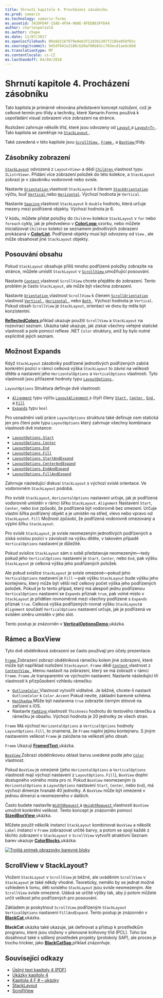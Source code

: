 ```yaml
---
title: Shrnutí kapitole 4. Procházení zásobníku
ms.prod: xamarin
ms.technology: xamarin-forms
ms.assetid: 7A39FD4F-15AD-4F94-960E-9FEEB63FFD44
author: charlespetzold
ms.author: chape
ms.date: 11/07/2017
ms.openlocfilehash: 09a9d21b7979e0eb3f12d3b1207f2185e059f65c
ms.sourcegitcommit: 945df041e2180cb20af08b83cc703ecd1aedc6b0
ms.translationtype: MT
ms.contentlocale: cs-CZ
ms.lasthandoff: 04/04/2018
---
```

# <a name="summary-of-chapter-4-scrolling-the-stack"></a>Shrnutí kapitole 4. Procházení zásobníku

Tato kapitola je primárně věnována představení koncept *rozložení*, což je celkové termín pro třídy a techniky, které Xamarin.Forms používá k uspořádání visual zobrazení více zobrazení na stránce.

Rozložení zahrnuje několik tříd, které jsou odvozeny od [ `Layout` ](https://developer.xamarin.com/api/type/Xamarin.Forms.Layout/) a [ `Layout<T>` ](https://developer.xamarin.com/api/type/Xamarin.Forms.Layout%3CT%3E/). Tato kapitola se zaměřuje na [ `StackLayout` ](https://developer.xamarin.com/api/type/Xamarin.Forms.StackLayout/).

Také zavedená v této kapitole jsou [ `ScrollView` ](https://developer.xamarin.com/api/type/Xamarin.Forms.ScrollView/), [ `Frame` ](https://developer.xamarin.com/api/type/Xamarin.Forms.Frame/), a [ `BoxView` ](https://developer.xamarin.com/api/type/Xamarin.Forms.BoxView/) třídy.

## <a name="stacks-of-views"></a>Zásobníky zobrazení

[`StackLayout`](https://developer.xamarin.com/api/type/Xamarin.Forms.StackLayout/) odvozená z `Layout<View>` a dědí [ `Children` ](https://developer.xamarin.com/api/type/Xamarin.Forms.Layout%3CT%3E/) vlastnost typu `IList<View>`. Přidání více zobrazení položek do této kolekce, a `StackLayout` zobrazí je v zásobníku vodorovně nebo svisle.

Nastavte [ `Orientation` ](https://developer.xamarin.com/api/property/Xamarin.Forms.StackLayout.Orientation/) vlastnost `StackLayout` k členem [ `StackOrientation` ](https://developer.xamarin.com/api/type/Xamarin.Forms.StackOrientation/) výčtu, buď [ `Vertical` ](https://developer.xamarin.com/api/field/Xamarin.Forms.StackOrientation.Vertical/) nebo [ `Horizontal`](https://developer.xamarin.com/api/field/Xamarin.Forms.StackOrientation.Horizontal/). Výchozí hodnota je `Vertical`.

Nastavte [ `Spacing` ](https://developer.xamarin.com/api/property/Xamarin.Forms.StackLayout.Spacing/) vlastnost `StackLayout` k `double` hodnotu, která určuje mezery mezi podřízené objekty. Výchozí hodnota je 6.

V kódu, můžete přidat položky do `Children` kolekce `StackLayout` v `for` nebo `foreach` cykly, jak je předvedeno v [ **ColorLoop** ](https://github.com/xamarin/xamarin-forms-book-samples/tree/master/Chapter04/ColorLoop) vzorku, nebo můžete inicializovat `Children` kolekci se seznamem jednotlivých zobrazení prokázaná v [ **ColorList**](https://github.com/xamarin/xamarin-forms-book-samples/tree/master/Chapter04/ColorList). Podřízené objekty musí být odvozeny od `View` , ale může obsahovat jiné `StackLayout` objekty.

## <a name="scrolling-content"></a>Posouvání obsahu

Pokud `StackLayout` obsahuje příliš mnoho podřízené položky zobrazíte na stránce, můžete umístit `StackLayout` v [ `ScrollView` ](https://developer.xamarin.com/api/type/Xamarin.Forms.ScrollView/) umožňující posouvání.

Nastavte [ `Content` ](https://developer.xamarin.com/api/property/Xamarin.Forms.ScrollView.Content/) vlastnost `ScrollView` chcete přejděte do zobrazení. Tento problém je často `StackLayout`, ale může být všechna zobrazení.

Nastavte [ `Orientation` ](https://developer.xamarin.com/api/property/Xamarin.Forms.ScrollView.Orientation/) vlastnost `ScrollView` k členem [ `ScrollOrientation` ](https://developer.xamarin.com/api/type/Xamarin.Forms.ScrollOrientation/) vlastnost [ `Vertical` ](https://developer.xamarin.com/api/field/Xamarin.Forms.ScrollOrientation.Vertical/), [ `Horizontal` ](https://developer.xamarin.com/api/field/Xamarin.Forms.ScrollOrientation.Horizontal/), nebo [ `Both` ](https://developer.xamarin.com/api/field/Xamarin.Forms.ScrollOrientation.Both/). Výchozí hodnota je `Vertical`. Pokud obsah `ScrollView` je `StackLayout`, orientaci ve dvou by měla být konzistentní.

[ **ReflectedColors** ](https://github.com/xamarin/xamarin-forms-book-samples/tree/master/Chapter04/ReflectedColors) příklad ukazuje použití `ScrollView` a `StackLayout` na rozevírací seznam. Ukázka také ukazuje, jak získat všechny veřejné statické vlastnosti a pole pomocí reflexe .NET `Color` struktury, aniž by bylo nutné explicitně jejich seznam.

## <a name="the-expands-option"></a>Možnost Expands

Když `StackLayout` zásobníky podřízené jednotlivých podřízených zabírá konkrétní pozici v rámci celková výška `StackLayout` to závisí na velikosti dítěte a nastavení jeho `HorizontalOptions` a `VerticalOptions` vlastnosti. Tyto vlastnosti jsou přiřazené hodnoty typu [ `LayoutOptions` ](http://developer.xamstage.com/api/type/Xamarin.Forms.LayoutOptions/).

`LayoutOptions` Struktura definuje dvě vlastnosti:

- [`Alignment`](https://developer.xamarin.com/api/property/Xamarin.Forms.LayoutOptions.Alignment/) typu výčtu [ `LayoutAlignment` ](https://developer.xamarin.com/api/type/Xamarin.Forms.LayoutAlignment/) s čtyři členy [ `Start` ](https://developer.xamarin.com/api/field/Xamarin.Forms.LayoutAlignment.Start/), [ `Center` ](https://developer.xamarin.com/api/field/Xamarin.Forms.LayoutAlignment.Center/), [ `End` ](https://developer.xamarin.com/api/field/Xamarin.Forms.LayoutAlignment.End/), a [`Fill`](https://developer.xamarin.com/api/field/Xamarin.Forms.LayoutAlignment.Fill/)
- [`Expands`](https://developer.xamarin.com/api/property/Xamarin.Forms.LayoutOptions.Expands/) typu `bool`

Pro usnadnění vaší práce `LayoutOptions` struktura také definuje osm statická jen pro čtení pole typu `LayoutOptions` který zahrnuje všechny kombinace vlastnosti dvě instance:

- [`LayoutOptions.Start`](https://developer.xamarin.com/api/field/Xamarin.Forms.LayoutOptions.Start/)
- [`LayoutOptions.Center`](https://developer.xamarin.com/api/field/Xamarin.Forms.LayoutOptions.Center/)
- [`LayoutOptions.End`](https://developer.xamarin.com/api/field/Xamarin.Forms.LayoutOptions.End/)
- [`LayoutOptions.Fill`](https://developer.xamarin.com/api/field/Xamarin.Forms.LayoutOptions.Fill/)
- [`LayoutOptions.StartAndExpand`](https://developer.xamarin.com/api/field/Xamarin.Forms.LayoutOptions.StartAndExpand/)
- [`LayoutOptions.CenterAndExpand`](https://developer.xamarin.com/api/field/Xamarin.Forms.LayoutOptions.CenterAndExpand/)
- [`LayoutOptions.EndAndExpand`](https://developer.xamarin.com/api/field/Xamarin.Forms.LayoutOptions.EndAndExpand/)
- [`LayoutOptions.FillAndExpand`](https://developer.xamarin.com/api/field/Xamarin.Forms.LayoutOptions.FillAndExpand/)

Zahrnuje následující diskusi `StackLayout` s výchozí svislé orientace. Ve vodorovném `StackLayout` podobá.

Pro svislé `StackLayout`, `HorizontalOptions` nastavení určuje, jak je podřízená vodorovně umístěn v rámci šířku `StackLayout`. `Alignment` Nastavení `Start`, `Center`, nebo `End` způsobí, že podřízená být vodorovně bez omezení. Určuje vlastní šířka podřízený objekt a je umístěn na střed, vlevo nebo vpravo od `StackLayout`. `Fill` Možnost způsobí, že podřízená vodorovně omezovaný a výplní šířku `StackLayout`.

Pro svislé `StackLayout`, je svisle neomezeným jednotlivých podřízených a získá svislou pozici v závislosti na výšku dítěte, v takovém případě `VerticalOptions` nastavení je důležité.

Pokud svislice `StackLayout` sám o sobě představuje neomezeným&mdash;tedy pokud jeho `VerticalOptions` nastavení je `Start`, `Center`, nebo `End`, pak výšku `StackLayout` je celková výška jeho podřízených položek.

Ale pokud svislice `StackLayout` je svisle omezené&mdash;pokud jeho `VerticalOptions` nastavení je `Fill` &mdash;pak výšku `StackLayout` bude výšku jeho kontejneru, který může být větší než celkový počet výška jeho podřízených položek. Pokud je to tento případ, který má alespoň jednu podřízenou `VerticalOptions` nastavení se `Expands` příznak `true`, pak volné místo v `StackLayout` je přidělen rovnoměrně mezi všechny podřízené s `Expands` příznak `true`. Celková výška podřízených rovnat výšku `StackLayout`a `Alignment` součástí `VerticalOptions` nastavení určuje, jak je podřízená ve svislém směru umístěn v jeho slot.

Tento postup je znázorněn v [ **VerticalOptionsDemo** ](https://github.com/xamarin/xamarin-forms-book-samples/tree/master/Chapter04/VerticalOptionsDemo) ukázka.

## <a name="frame-and-boxview"></a>Rámec a BoxView

Tyto dvě obdélníková zobrazení se často používají pro účely prezentace.

[ `Frame` ](https://developer.xamarin.com/api/type/Xamarin.Forms.Frame/) Zobrazení zobrazí obdélníková rámečku kolem jiné zobrazení, které může být například rozložení `StackLayout`. `Frame` dědí [ `Content` ](https://developer.xamarin.com/api/property/Xamarin.Forms.ContentView.Content/) vlastnost z [ `ContentView` ](https://developer.xamarin.com/api/type/Xamarin.Forms.ContentView/) , kterou nastavit na zobrazení, který se má zobrazit v rámci `Frame`. `Frame` Je transparentní ve výchozím nastavení. Nastavte následující tři vlastnosti k přizpůsobení vzhledu rámečku:

- [ `OutlineColor` ](https://developer.xamarin.com/api/property/Xamarin.Forms.Frame.OutlineColor/) Vlastnost vytvořit viditelné. Je běžné, chcete-li nastavit `OutlineColor` k `Color.Accent` Pokud nevíte, základní barevné schéma.
- [ `HasShadow` ](https://developer.xamarin.com/api/property/Xamarin.Forms.Frame.HasShadow/) Může být nastavena `true` zobrazíte černým stínové na zařízení s iOS.
- Nastavte [ `Padding` ](https://developer.xamarin.com/api/property/Xamarin.Forms.Layout.Padding/) vlastnosti `Thickness` hodnotu do textového rámečku a rámečku je obsahu. Výchozí hodnota je 20 jednotky ze všech stran.

`Frame` Má výchozí `HorizontalOptions` a `VerticalOptions` hodnoty `LayoutOptions.Fill`, to znamená, že `Frame` naplní jejímu kontejneru. S jiným nastavením velikost `Frame` je založena na velikosti jeho obsah.

`Frame` Ukazují [ **FramedText** ](https://github.com/xamarin/xamarin-forms-book-samples/tree/master/Chapter04/FramedText) ukázka.

[ `BoxView` ](https://developer.xamarin.com/api/type/Xamarin.Forms.BoxView/) Zobrazí obdélníkovou oblast barvu uvedené podle jeho [ `Color` ](https://developer.xamarin.com/api/property/Xamarin.Forms.BoxView.Color/) vlastnost.

Pokud `BoxView` je omezené (jeho `HorizontalOptions` a `VerticalOptions` vlastnosti mají výchozí nastavení z `LayoutOptions.Fill`), `BoxView` doplní dostupného volného místa pro ni. Pokud `BoxView` neomezeným (s `HorizontalOptions` a `LayoutOptions` nastavení `Start`, `Center`, nebo `End`), má výchozí dimenze hranaté 40 jednotky. A `BoxView` může být omezené v jednou dimenzí a neomezeného v dalších.

Často budete nastavíte [ `WidthRequest` ](https://developer.xamarin.com/api/property/Xamarin.Forms.VisualElement.WidthRequest/) a [ `HeightRequest` ](https://developer.xamarin.com/api/property/Xamarin.Forms.VisualElement.HeightRequest/) vlastnosti `BoxView` umožnit konkrétní velikost. Tento koncept je znázorněn pomocí [ **SizedBoxView** ](https://github.com/xamarin/xamarin-forms-book-samples/tree/master/Chapter04/SizedBoxView) ukázka.

Můžete použít několik instancí `StackLayout` kombinovat `BoxView` a několik `Label` instancí v `Frame` zobrazovat určité barvy, a potom se spojí každé z těchto zobrazení v `StackLayout` v `ScrollView` vytvořit atraktivní Seznam barev ukazuje [ **ColorBlocks** ](https://github.com/xamarin/xamarin-forms-book-samples/tree/master/Chapter04/ColorBlocks) ukázka:

[![Trojitá snímek obrazovky barevné bloky](images/ch04fg11-small.png "seznamu barvy")](images/ch04fg11-large.png#lightbox "seznamu barvy")

## <a name="a-scrollview-in-a-stacklayout"></a>ScrollView v StackLayout?

Vložení `StackLayout` v `ScrollView` je běžné, ale uváděním `ScrollView` v `StackLayout` je také někdy vhodné. Teoreticky, nemělo by se jednat možné vzhledem k tomu, děti svislého `StackLayout` jsou svisle neomezeným. Ale `ScrollView` svisle omezené. Udává se určité výšky tak, aby ji potom můžete určit velikost jeho podřízených pro posouvání.

Základem je poskytnout `ScrollView` podřízeným `StackLayout` `VerticalOptions` nastavení `FillAndExpand`. Tento postup je znázorněn v [ **BlackCat** ](https://github.com/xamarin/xamarin-forms-book-samples/tree/master/Chapter04/BlackCat) ukázka.

**BlackCat** ukázka také ukazuje, jak definovat a přístup k prostředkům programu, které jsou vloženy v přenosné knihovny tříd (PCL). Toho lze dosáhnout také s sdílený prostředek projekty (protokoly SAP), ale proces je trochu trickier, jako [ **BlackCatSap** ](https://github.com/xamarin/xamarin-forms-book-samples/tree/master/Chapter04/BlackCatSap) příklad znázorňuje.



## <a name="related-links"></a>Související odkazy

- [Úplný text kapitoly 4 (PDF)](https://download.xamarin.com/developer/xamarin-forms-book/XamarinFormsBook-Ch04-Apr2016.pdf)
- [Ukázky kapitoly 4](https://github.com/xamarin/xamarin-forms-book-samples/tree/master/Chapter04)
- [Kapitola 4 F # – ukázky](https://github.com/xamarin/xamarin-forms-book-samples/tree/master/Chapter04/FS)
- [StackLayout](~/xamarin-forms/user-interface/layouts/stack-layout.md)
- [ScrollView](~/xamarin-forms/user-interface/layouts/scroll-view.md)
